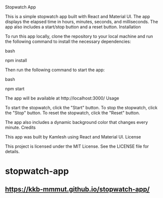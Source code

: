  Stopwatch App

This is a simple stopwatch app built with React and Material UI. The app displays the elapsed time in hours, minutes, seconds, and milliseconds. The app also includes a start/stop button and a reset button.
Installation

To run this app locally, clone the repository to your local machine and run the following command to install the necessary dependencies:

bash

npm install

Then run the following command to start the app:

bash

npm start

The app will be available at http://localhost:3000/
Usage

To start the stopwatch, click the "Start" button. To stop the stopwatch, click the "Stop" button. To reset the stopwatch, click the "Reset" button.

The app also includes a dynamic background color that changes every minute.
Credits

This app was built by Kamlesh using React and Material UI.
License

This project is licensed under the MIT License. See the LICENSE file for details.
# stopwatch-app
## https://kkb-mmmut.github.io/stopwatch-app/
